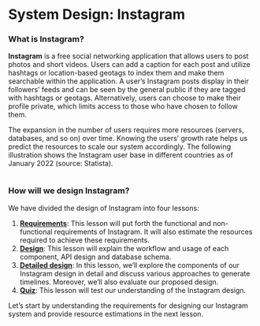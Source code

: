 # System Design: Instagram

### What is Instagram? <a href="#what-is-instagram-0" id="what-is-instagram-0"></a>

**Instagram** is a free social networking application that allows users to post photos and short videos. Users can add a caption for each post and utilize hashtags or location-based geotags to index them and make them searchable within the application. A user’s Instagram posts display in their followers’ feeds and can be seen by the general public if they are tagged with hashtags or geotags. Alternatively, users can choose to make their profile private, which limits access to those who have chosen to follow them.

The expansion in the number of users requires more resources (servers, databases, and so on) over time. Knowing the users’ growth rate helps us predict the resources to scale our system accordingly. The following illustration shows the Instagram user base in different countries as of January 2022 (source: Statista).

<figure><img src="https://kuweiguge.github.io/Grokking-Modern-System-Design-Interview-Gitbook/.gitbook/assets/Screenshot 2023-09-06 at 12.40.24 AM.png" alt=""><figcaption></figcaption></figure>

### How will we design Instagram? <a href="#how-will-we-design-instagram-0" id="how-will-we-design-instagram-0"></a>

We have divided the design of Instagram into four lessons:

1. [**Requirements**](requirements-of-instagrams-design.md): This lesson will put forth the functional and non-functional requirements of Instagram. It will also estimate the resources required to achieve these requirements.
2. [**Design**](design-of-instagram.md): This lesson will explain the workflow and usage of each component, API design and database schema.
3. [**Detailed design**](detailed-design-of-instagram.md): In this lesson, we’ll explore the components of our Instagram design in detail and discuss various approaches to generate timelines. Moreover, we’ll also evaluate our proposed design.
4. [**Quiz**](quiz-on-instagrams-design.md): This lesson will test our understanding of the Instagram design.

Let’s start by understanding the requirements for designing our Instagram system and provide resource estimations in the next lesson.
